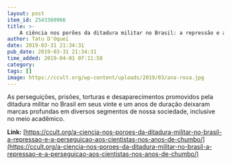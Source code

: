 ```yaml
---
layout: post
item_id: 2543360966
title: >-
    A ciência nos porões da ditadura militar no Brasil: a repressão e a perseguição aos cientistas nos anos de chumbo
author: Tatu D'Oquei
date: 2019-03-31 21:34:31
pub_date: 2019-03-31 21:34:31
time_added: 2019-04-01 07:11:58
category: 
tags: []
image: https://ccult.org/wp-content/uploads/2019/03/ana-rosa.jpg
---
```


As perseguições, prisões, torturas e desaparecimentos promovidos pela ditadura militar no Brasil em seus vinte e um anos de duração deixaram marcas profundas em diversos segmentos de nossa sociedade, inclusive no meio acadêmico.

**Link:** [https://ccult.org/a-ciencia-nos-poroes-da-ditadura-militar-no-brasil-a-repressao-e-a-perseguicao-aos-cientistas-nos-anos-de-chumbo/](https://ccult.org/a-ciencia-nos-poroes-da-ditadura-militar-no-brasil-a-repressao-e-a-perseguicao-aos-cientistas-nos-anos-de-chumbo/)

